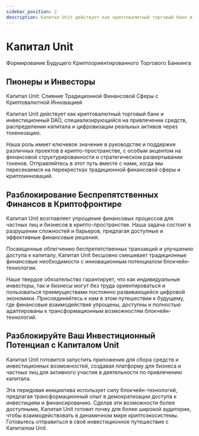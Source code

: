 ```yaml
---
sidebar_position: 2
description: Капитал Unit действует как криптовалютный торговый банк и инвестиционный DAO, специализирующийся на привлечении средств, распределении капитала и цифровизации реальных активов через токенизацию.
---
```


# Капитал Unit

Формирование Будущего Криптоориентированного Торгового Банкинга

## Пионеры и Инвесторы

Капитал Unit: Слияние Традиционной Финансовой Сферы с Криптовалютной Инновацией

Капитал Unit действует как криптовалютный торговый банк и инвестиционный DAO, специализирующийся на привлечении средств, распределении капитала и цифровизации реальных активов через токенизацию.

Наша роль имеет ключевое значение в руководстве и поддержке различных проектов в крипто-пространстве, с особым акцентом на финансовой структурированности и стратегическом развертывании токенов.
Отправляйтесь в этот путь вместе с нами, когда мы пересекаемся на перекрестках традиционной финансовой сферы и криптоинноваций.

## Разблокирование Беспрепятственных Финансов в Криптофронтире

Капитал Unit возглавляет упрощение финансовых процессов для частных лиц и бизнесов в крипто-пространстве. Наша задача состоит в разрушении сложностей и барьеров, предлагая доступные и эффективные финансовые решения.

Посвященные облегчению беспрепятственных транзакций и улучшению доступа к капиталу, Капитал Unit бесшовно смешивает традиционные финансовые необходимости с инновационным потенциалом блокчейн-технологии.

Наше твердое обязательство гарантирует, что как индивидуальные инвесторы, так и бизнесы могут без труда ориентироваться и пользоваться преимуществами постоянно развивающейся цифровой экономики.
Присоединяйтесь к нам в этом путешествии к будущему, где финансовые взаимодействия упрощены, доступны и полностью адаптированы к трансформационным возможностям блокчейн-технологий.

## Разблокируйте Ваш Инвестиционный Потенциал с Капиталом Unit

Капитал Unit готовится запустить приложения для сбора средств и инвестиционных возможностей, создавая платформу для бизнеса и частных лиц для активного участия в деятельности по привлечению капитала.

Эта передовая инициатива использует силу блокчейн-технологий, предлагая трансформационный опыт в демократизации доступа к инвестициям и финансированию.
Сделав эти возможности более доступными, Капитал Unit готовит почву для более широкой аудитории, чтобы взаимодействовать в динамичном мире криптоэкосистемы.
Готовьтесь отправиться в своё инвестиционное путешествие с Капиталом Unit.
